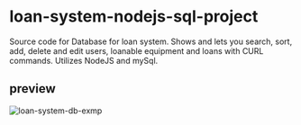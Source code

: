 # loan-system-nodejs-sql-project

Source code for Database for loan system. Shows and lets you search, sort, add, delete and edit users, loanable equipment and loans with CURL commands. Utilizes NodeJS and mySql.

## preview
![loan-system-db-exmp](https://user-images.githubusercontent.com/35838078/51483085-dfe7e400-1da0-11e9-9809-74fc2b9b9f8d.png)

